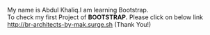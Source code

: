 My name is Abdul Khaliq.I am learning Bootstrap.  
To check my first Project of  <b>BOOTSTRAP.</b>  Please click on below link <br/>
 http://br-architects-by-mak.surge.sh   (Thank You!)
